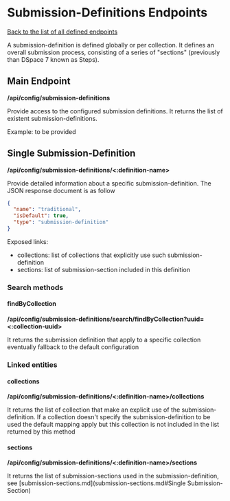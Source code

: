 # Submission-Definitions Endpoints
[Back to the list of all defined endpoints](endpoints.md)

A submission-definition is defined globally or per collection. It defines an overall submission process, consisting of a series of "sections" (previously than DSpace 7 known as Steps).

## Main Endpoint
**/api/config/submission-definitions**   

Provide access to the configured submission definitions. It returns the list of existent submission-definitions.

Example: to be provided

## Single Submission-Definition
**/api/config/submission-definitions/<:definition-name>**

Provide detailed information about a specific submission-definition. The JSON response document is as follow
```json
{
  "name": "traditional",
  "isDefault": true,
  "type": "submission-definition"
}

```

Exposed links:
* collections: list of collections that explicitly use such submission-definition
* sections: list of submission-section included in this definition

### Search methods
#### findByCollection
**/api/config/submission-definitions/search/findByCollection?uuid=<:collection-uuid>**

It returns the submission definition that apply to a specific collection eventually fallback to the default configuration 

### Linked entities
#### collections
**/api/config/submission-definitions/<:definition-name>/collections**

It returns the list of collection that make an explicit use of the submission-definition. If a collection doesn't specify the submission-definition to be used the default mapping apply but this collection is not included in the list returned by this method

#### sections
**/api/config/submission-definitions/<:definition-name>/sections**

It returns the list of submission-sections used in the submission-definition, see [submission-sections.md](submission-sections.md#Single Submission-Section)

